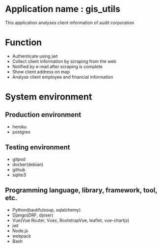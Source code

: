 # Application name : gis_utils
This application analyses client information of audit corporation

# Function
- Authenticate using jwt
- Collect client information by scraping from the web
- Notified by e-mail after scraping is complete
- Show client address on map
- Analyse client employee and financial information

# System environment
## Production environment
- heroku
- postgres

## Testing environment
- gitpod
- docker(debian)
- github
- sqlite3

## Programming language, library, framework, tool, etc.
- Python(bautifulsoup, sqlalchemy)
- Django(DRF, djoser)
- Vue(Vue Router, Vuex, BootstrapVue, leaflet, vue-chartjs)
- jwt
- Node.js
- webpack
- Bash
